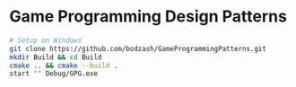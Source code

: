 # Game Programming Design Patterns

```sh
# Setup on Windows
git clone https://github.com/bodzash/GameProgrammingPatterns.git
mkdir Build && cd Build
cmake .. && cmake --build .
start "" Debug/GPG.exe
```